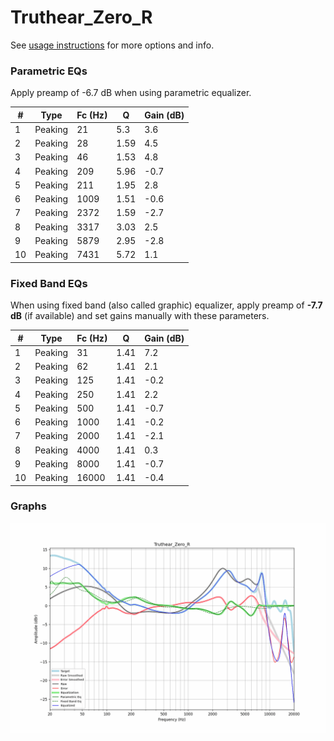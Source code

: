 # Truthear_Zero_R
See [usage instructions](https://github.com/jaakkopasanen/AutoEq#usage) for more options and info.

### Parametric EQs
Apply preamp of -6.7 dB when using parametric equalizer.

|   # | Type    |   Fc (Hz) |    Q |   Gain (dB) |
|-----|---------|-----------|------|-------------|
|   1 | Peaking |        21 | 5.3  |         3.6 |
|   2 | Peaking |        28 | 1.59 |         4.5 |
|   3 | Peaking |        46 | 1.53 |         4.8 |
|   4 | Peaking |       209 | 5.96 |        -0.7 |
|   5 | Peaking |       211 | 1.95 |         2.8 |
|   6 | Peaking |      1009 | 1.51 |        -0.6 |
|   7 | Peaking |      2372 | 1.59 |        -2.7 |
|   8 | Peaking |      3317 | 3.03 |         2.5 |
|   9 | Peaking |      5879 | 2.95 |        -2.8 |
|  10 | Peaking |      7431 | 5.72 |         1.1 |

### Fixed Band EQs
When using fixed band (also called graphic) equalizer, apply preamp of **-7.7 dB** (if available) and set gains manually with these parameters.

|   # | Type    |   Fc (Hz) |    Q |   Gain (dB) |
|-----|---------|-----------|------|-------------|
|   1 | Peaking |        31 | 1.41 |         7.2 |
|   2 | Peaking |        62 | 1.41 |         2.1 |
|   3 | Peaking |       125 | 1.41 |        -0.2 |
|   4 | Peaking |       250 | 1.41 |         2.2 |
|   5 | Peaking |       500 | 1.41 |        -0.7 |
|   6 | Peaking |      1000 | 1.41 |        -0.2 |
|   7 | Peaking |      2000 | 1.41 |        -2.1 |
|   8 | Peaking |      4000 | 1.41 |         0.3 |
|   9 | Peaking |      8000 | 1.41 |        -0.7 |
|  10 | Peaking |     16000 | 1.41 |        -0.4 |

### Graphs
![](./Truthear_Zero_R.png)
